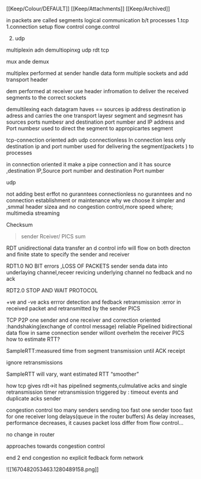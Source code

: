 [[Keep/Colour/DEFAULT]] [[Keep/Attachments]] [[Keep/Archived]] 

in packets are called segments
logical communication b/t processes
1.tcp
1.connection setup
flow control
conge.control

2. udp


multiplexin adn demultiopinxg 
udp
rdt
tcp

mux ande demux

multiplex
performed at sender
handle data form multiple sockets and add transport header

dem
performed at receiver
use header infromation to deliver the received segments to the correct sockets

demultilexing
each datagram haves == sources ip address destination ip adress and carries the one transport layesr segment and segmesnt has sources ports numbesr and destination port number and IP address and Port numbesr used to direct the segment to appropicartes segment

tcp-connection oriented adn udp connectionless
In connection less only destination ip and port number used for delivering the segment(packets ) to processes

in connection oriented it make a pipe connection and it has source ,destination IP,Source port number and destination Port number 


udp 

not adding
best erffot 
no guranntees 
connectionless
no guranntees and no connection establishment or maintenance
why we choose
it simpler and ,smmal  header sizea and no congestion control,more speed 
where;
multimedia streaming

Checksum
>sender
>Rceiver/
PICS
sum

RDT
unidirectional data transfer an d control info will flow on both directon and finite state to specify the sender and receiver

RDT1.0
NO BIT errors ,LOSS OF PACKETS 
sender senda data into underlaying channel,receer revicing 
underlying channel
no fedback  and no ack

RDT2.0 STOP AND WAIT PROTOCOL

+ve and -ve acks
errror detection 
and fedback 
retransmission :error in received packet and retransmitted by the sender
PICS





TCP
P2P
one sender and one receiver and correction oriented :handshaking(exchange of control message)
reliable 
Pipelined bidirectional data flow in same connection
sender willont overhelm the receiver
PICS
 how to estimate RTT?

SampleRTT:measured time
from segment transmission until
ACK receipt

ignore retransmissions

SampleRTT will vary, want
estimated RTT “smoother”

how tcp gives rdt->it has pipelined segments,culmulative acks and single retransmission timer
retransmission triggered by :
timeout events and duplicate acks
sender

congestion control
too many senders sending too fast 
one sender tooo fast for one receiver
long delays(queue in the router buffers)
As delay increases, performance decreases, it causes packet loss
differ from flow control...

no change in router 



approaches towards congestion control

end 2 end congestion 
no explicit fedback form network











![[1670482053463.1280489158.png]]